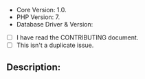 * Core Version: 1.0.
* PHP Version: 7.
* Database Driver & Version:

- [ ] I have read the CONTRIBUTING document.
- [ ] This isn't a duplicate issue.

## Description:
